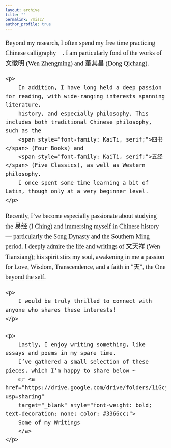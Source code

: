 ```yaml
---
layout: archive
title: ""
permalink: /misc/
author_profile: true
---
```


<div style="font-family: 'Times New Roman', serif; font-size: 20px; line-height: 1.6;">
    <p>
        Beyond my research, I often spend my free time practicing 
        <span style="font-family: KaiTi, serif;">Chinese calligraphy</span> 📜. 
        I am particularly fond of the works of <span style="font-family: KaiTi, serif;">文徵明</span> (Wen Zhengming) 
        and <span style="font-family: KaiTi, serif;">董其昌</span> (Dong Qichang).
    </p>

    <p>
        In addition, I have long held a deep passion for reading, with wide-ranging interests spanning literature, 
        history, and especially philosophy. This includes both traditional Chinese philosophy, such as the 
        <span style="font-family: KaiTi, serif;">四书</span> (Four Books) and 
        <span style="font-family: KaiTi, serif;">五经</span> (Five Classics), as well as Western philosophy. 
        I once spent some time learning a bit of Latin, though only at a very beginner level.
    </p>

<p>
    Recently, I’ve become especially passionate about studying the 
    <span style="font-family: KaiTi, serif;">易经</span> (I Ching) and immersing myself in Chinese history — 
    particularly the Song Dynasty and the Southern Ming period. I deeply admire the life and writings of 
    <span style="font-family: KaiTi, serif;">文天祥</span> (Wen Tianxiang); his spirit stirs my soul, awakening in me a passion for Love, Wisdom, Transcendence, and a faith in 
    "<span style="font-family: KaiTi, serif;">天</span>", the One beyond the self.
</p>


    <p>
        I would be truly thrilled to connect with anyone who shares these interests!
    </p>

    <p>
        Lastly, I enjoy writing something, like essays and poems in my spare time. 
        I’ve gathered a small selection of these pieces, which I’m happy to share below ~ 
        👉 <a href="https://drive.google.com/drive/folders/1iGcyKl5uJwAhn9umMcvQY0Gch25MbL3Z?usp=sharing" 
        target="_blank" style="font-weight: bold; text-decoration: none; color: #3366cc;">
        Some of my Writings
        </a>
    </p>
</div>













<!--...

## School of Computing Summer Workshop, National University of Singapore

I had the privilege of being advised by Professor Hugh Anderson and collaborating with students from various universities from May to July. During this period, we focused on addressing the BREACK network attack and explored methods to prevent it.   

Our group work culminated in the production of a programe paper and a poster, which can be found here: [paper](../assets/IABAS-2023-7-24-Group7.pdf)/[poster](../assets/SWS3011_07 _Poster.pdf).


## Summer Camps

* 2024.07.20-2024.07-24  School of Mathematics and Statistics, Xi'an Jiaotong University. (Excellent Camper)

--> 


<!--...
![Photo with Prof. Anderson](photo_with_hugh.png){: width="400px" }  

<span style="font-size: 16px; font-weight: bold;">Photo with guidence Prof. Anderson, in NUS summer workshop</span>

--> 

